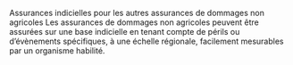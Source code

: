 Assurances indicielles pour les autres assurances de dommages non agricoles
Les assurances de dommages non agricoles peuvent être assurées sur une base indicielle en tenant compte de périls ou d’évènements spécifiques, à une échelle régionale, facilement mesurables par un organisme habilité.